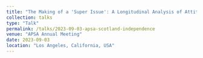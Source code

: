 ```yaml
---
title: "The Making of a 'Super Issue': A Longitudinal Analysis of Attitudes Toward Scotland's Independence"
collection: talks
type: "Talk"
permalink: /talks/2023-09-03-apsa-scotland-independence
venue: "APSA Annual Meeting"
date: 2023-09-03
location: "Los Angeles, California, USA"
---
```


